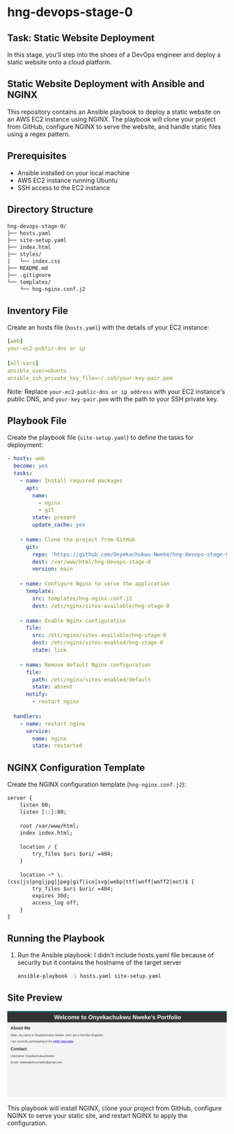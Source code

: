 # hng-devops-stage-0

## Task: Static Website Deployment
In this stage, you'll step into the shoes of a DevOps engineer and deploy a static website onto a cloud platform.

## Static Website Deployment with Ansible and NGINX

This repository contains an Ansible playbook to deploy a static website on an AWS EC2 instance using NGINX. The playbook will clone your project from GitHub, configure NGINX to serve the website, and handle static files using a regex pattern.

## Prerequisites

- Ansible installed on your local machine
- AWS EC2 instance running Ubuntu
- SSH access to the EC2 instance

## Directory Structure

```
hng-devops-stage-0/
├── hosts.yaml
├── site-setup.yaml
├── index.html
├── styles/
│   └── index.css
├── README.md
├── .gitignore
└── templates/
    └── hng-nginx.conf.j2

```

## Inventory File

Create an hosts file (`hosts.yaml`) with the details of your EC2 instance:

```yaml
[web]
your-ec2-public-dns or ip 

[all:vars]
ansible_user=ubuntu
ansible_ssh_private_key_file=~/.ssh/your-key-pair.pem
```

Note: Replace `your-ec2-public-dns or ip address` with your EC2 instance's public DNS, and `your-key-pair.pem` with the path to your SSH private key.

## Playbook File

Create the playbook file (`site-setup.yaml`) to define the tasks for deployment:

```yaml
- hosts: web
  become: yes
  tasks:
    - name: Install required packages
      apt:
        name:
          - nginx
          - git
        state: present
        update_cache: yes

    - name: Clone the project from GitHub
      git:
        repo: 'https://github.com/Onyekachukwu-Nweke/hng-devops-stage-0.git'
        dest: /var/www/html/hng-devops-stage-0
        version: main

    - name: Configure Nginx to serve the application
      template:
        src: templates/hng-nginx.conf.j2
        dest: /etc/nginx/sites-available/hng-stage-0

    - name: Enable Nginx configuration
      file:
        src: /etc/nginx/sites-available/hng-stage-0
        dest: /etc/nginx/sites-enabled/hng-stage-0
        state: link

    - name: Remove default Nginx configuration
      file:
        path: /etc/nginx/sites-enabled/default
        state: absent
      notify:
        - restart nginx

  handlers:
    - name: restart nginx
      service:
        name: nginx
        state: restarted

```

## NGINX Configuration Template

Create the NGINX configuration template (`hng-nginx.conf.j2`):

```nginx
server {
    listen 80;
    listen [::]:80;

    root /var/www/html;
    index index.html;

    location / {
        try_files $uri $uri/ =404;
    }

    location ~* \.(css|js|png|jpg|jpeg|gif|ico|svg|webp|ttf|woff|woff2|eot)$ {
        try_files $uri $uri/ =404;
        expires 30d;
        access_log off;
    }
}
```

## Running the Playbook

1. Run the Ansible playbook:
I didn't include hosts.yaml file because of security but it contains the hostname of the target server

   ```sh
   ansible-playbook -i hosts.yaml site-setup.yaml
   ```

## Site Preview
![Website Screenshot](/img/screenshot.png)

This playbook will install NGINX, clone your project from GitHub, configure NGINX to serve your static site, and restart NGINX to apply the configuration.
